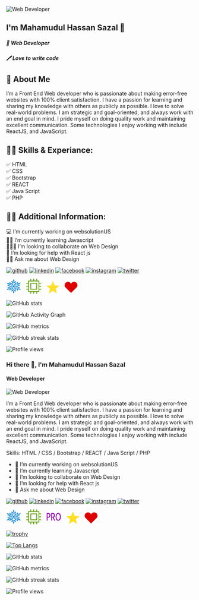 ![Web Developer](https://scontent.fdac110-1.fna.fbcdn.net/v/t39.30808-6/318936910_5883350135096118_2755281187941829197_n.jpg?_nc_cat=106&ccb=1-7&_nc_sid=e3f864&_nc_eui2=AeE_42TagPogaUvltRdmxuhCEEeIxGK0iukQR4jEYrSK6asD3lKhEbQ6MdvuXyCErpsSwnbzZYJjAE9PzP_w--hv&_nc_ohc=cj0MZeSAXBAAX_X5rAK&_nc_ht=scontent.fdac110-1.fna&oh=00_AfAoLN20epceDt1tKZpaCzldFcRtapR4UVR59pNnvyaAvw&oe=6396FAE5)

## I'm Mahamudul Hassan Sazal 👋
##### 👑 Web Developer
##### 🖊️ Love to write code


## 🚀 About Me
I’m a Front End Web developer who is passionate about making error-free websites with 100% client satisfaction. I have a passion for learning and sharing my knowledge with others as publicly as possible. I love to solve real-world problems. I am strategic and goal-oriented, and always work with an end goal in mind. I pride myself on doing quality work and maintaining excellent communication. Some technologies I enjoy working with include ReactJS, and JavaScript.


## 👨‍💻 Skills & Experiance:
✅ HTML 
<br/>
✅ CSS 
<br/>
✅ Bootstrap 
<br/>
✅ REACT 
<br/>
✅ Java Script 
<br/>
✅ PHP


## 👨‍💻 Additional Information:
💻 I’m currently working on websolutionUS 
<br/>
🧑‍💻 I’m currently learning Javascript 
<br/>
🧑‍🤝‍🧑 I’m looking to collaborate on Web Design 
<br/>
💁 I’m looking for help with React js 
<br/>
🙋‍♂️ Ask me about Web Design 


[<img src='https://cdn.jsdelivr.net/npm/simple-icons@3.0.1/icons/github.svg' alt='github' height='40'>](https://github.com/https://github.com/sazalahmed)  [<img src='https://cdn.jsdelivr.net/npm/simple-icons@3.0.1/icons/linkedin.svg' alt='linkedin' height='40'>](https://www.linkedin.com/in/https://www.linkedin.com/in/in-sazal//)  [<img src='https://cdn.jsdelivr.net/npm/simple-icons@3.0.1/icons/facebook.svg' alt='facebook' height='40'>](https://www.facebook.com/https://www.facebook.com/web.engr.sazal/)  [<img src='https://cdn.jsdelivr.net/npm/simple-icons@3.0.1/icons/instagram.svg' alt='instagram' height='40'>](https://www.instagram.com/https://www.instagram.com/ins_sazal//)  [<img src='https://cdn.jsdelivr.net/npm/simple-icons@3.0.1/icons/twitter.svg' alt='twitter' height='40'>](https://twitter.com/https://twitter.com/sazal2020)  

<a href='https://archiveprogram.github.com/'><img src='https://raw.githubusercontent.com/acervenky/animated-github-badges/master/assets/acbadge.gif' width='40' height='40'></a> <a href='https://docs.github.com/en/developers'><img src='https://raw.githubusercontent.com/acervenky/animated-github-badges/master/assets/devbadge.gif' width='40' height='40'></a> <a href='https://stars.github.com/'><img src='https://raw.githubusercontent.com/acervenky/animated-github-badges/master/assets/starbadge.gif' width='35' height='35'></a> <a href='https://docs.github.com/en/github/supporting-the-open-source-community-with-github-sponsors'><img src='https://raw.githubusercontent.com/acervenky/animated-github-badges/master/assets/sponsorbadge.gif' width='35' height='35'></a> 

![GitHub stats](https://github-readme-stats.vercel.app/api?username=https://github.com/sazalahmed&show_icons=true)  

![GitHub Activity Graph](https://activity-graph.herokuapp.com/graph?username=https://github.com/sazalahmed)  

![GitHub metrics](https://metrics.lecoq.io/https://github.com/sazalahmed)  

![GitHub streak stats](https://streak-stats.demolab.com/?user=https://github.com/sazalahmed)  

![Profile views](https://gpvc.arturio.dev/https://github.com/sazalahmed)  





### Hi there 👋, I'm Mahamudul Hassan Sazal
#### Web Developer
![Web Developer](https://scontent.fdac110-1.fna.fbcdn.net/v/t39.30808-6/318936910_5883350135096118_2755281187941829197_n.jpg?_nc_cat=106&ccb=1-7&_nc_sid=e3f864&_nc_eui2=AeE_42TagPogaUvltRdmxuhCEEeIxGK0iukQR4jEYrSK6asD3lKhEbQ6MdvuXyCErpsSwnbzZYJjAE9PzP_w--hv&_nc_ohc=cj0MZeSAXBAAX_X5rAK&_nc_ht=scontent.fdac110-1.fna&oh=00_AfAoLN20epceDt1tKZpaCzldFcRtapR4UVR59pNnvyaAvw&oe=6396FAE5)

I’m a Front End Web developer who is passionate about making error-free websites with 100% client satisfaction. I have a passion for learning and sharing my knowledge with others as publicly as possible. I love to solve real-world problems. I am strategic and goal-oriented, and always work with an end goal in mind. I pride myself on doing quality work and maintaining excellent communication. Some technologies I enjoy working with include ReactJS, and JavaScript.

Skills: HTML / CSS / Bootstrap / REACT / Java Script / PHP

- 🔭 I’m currently working on websolutionUS 
- 🌱 I’m currently learning Javascript 
- 👯 I’m looking to collaborate on Web Design 
- 🤔 I’m looking for help with React js 
- 💬 Ask me about Web Design 


[<img src='https://cdn.jsdelivr.net/npm/simple-icons@3.0.1/icons/github.svg' alt='github' height='40'>](https://github.com/sazalahmed)  [<img src='https://cdn.jsdelivr.net/npm/simple-icons@3.0.1/icons/linkedin.svg' alt='linkedin' height='40'>](https://www.linkedin.com/in/https://www.linkedin.com/in/in-sazal//)  [<img src='https://cdn.jsdelivr.net/npm/simple-icons@3.0.1/icons/facebook.svg' alt='facebook' height='40'>](https://www.facebook.com/https://www.facebook.com/web.engr.sazal/)  [<img src='https://cdn.jsdelivr.net/npm/simple-icons@3.0.1/icons/instagram.svg' alt='instagram' height='40'>](https://www.instagram.com/https://www.instagram.com/ins_sazal//)  [<img src='https://cdn.jsdelivr.net/npm/simple-icons@3.0.1/icons/twitter.svg' alt='twitter' height='40'>](https://twitter.com/https://twitter.com/sazal2020)  

<a href='https://archiveprogram.github.com/'><img src='https://raw.githubusercontent.com/acervenky/animated-github-badges/master/assets/acbadge.gif' width='40' height='40'></a> <a href='https://docs.github.com/en/developers'><img src='https://raw.githubusercontent.com/acervenky/animated-github-badges/master/assets/devbadge.gif' width='40' height='40'></a> <a href='https://github.com/pricing'><img src='https://raw.githubusercontent.com/acervenky/animated-github-badges/master/assets/pro.gif' width='40' height='40'></a> <a href='https://stars.github.com/'><img src='https://raw.githubusercontent.com/acervenky/animated-github-badges/master/assets/starbadge.gif' width='35' height='35'></a> <a href='https://docs.github.com/en/github/supporting-the-open-source-community-with-github-sponsors'><img src='https://raw.githubusercontent.com/acervenky/animated-github-badges/master/assets/sponsorbadge.gif' width='35' height='35'></a> 

[![trophy](https://github-profile-trophy.vercel.app/?username=sazalahmed)](https://github.com/ryo-ma/github-profile-trophy)

[![Top Langs](https://github-readme-stats.vercel.app/api/top-langs/?username=sazalahmed)](https://github.com/anuraghazra/github-readme-stats)

![GitHub stats](https://github-readme-stats.vercel.app/api?username=sazalahmed&show_icons=true&count_private=true)  

![GitHub metrics](https://metrics.lecoq.io/sazalahmed)  

![GitHub streak stats](https://streak-stats.demolab.com/?user=sazalahmed)  

![Profile views](https://gpvc.arturio.dev/sazalahmed)  

